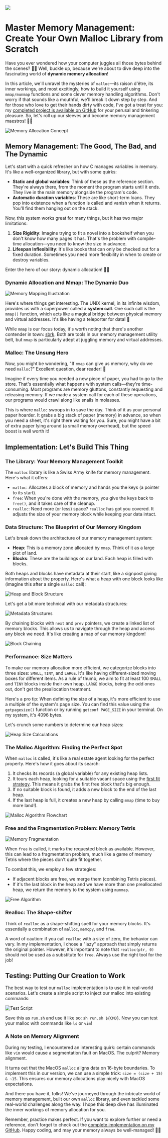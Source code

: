 ![](assets/thumbnail.jpg)

# Master Memory Management: Create Your Own Malloc Library from Scratch

Have you ever wondered how your computer juggles all those bytes behind the scenes? 🤹‍♂️ Well, buckle up, because we're about to dive deep into the fascinating world of **dynamic memory allocation**!

In this article, we'll unravel the mysteries of `malloc`—its raison d'être, its inner workings, and most excitingly, how to build it yourself using `mmap/munmap` functions and some clever memory handling algorithms. Don't worry if that sounds like a mouthful; we'll break it down step by step. And for those who love to get their hands dirty with code, I've got a treat for you: my [completed project is available on GitHub](https://github.com/jterrazz/42-malloc) for your perusal and tinkering pleasure. So, let's roll up our sleeves and become memory management maestros! 🎩✨

![Memory Allocation Concept](https://miro.medium.com/v2/resize:fit:1400/format:webp/1*KWfKFWF9Hns1JCbOBzAQtA.png)

## Memory Management: The Good, The Bad, and The Dynamic

Let's start with a quick refresher on how C manages variables in memory. It's like a well-organized library, but with some quirks:

- **Static and global variables**: Think of these as the reference section. They're always there, from the moment the program starts until it ends. They live in the main memory alongside the program's code.
- **Automatic duration variables**: These are like short-term loans. They pop into existence when a function is called and vanish when it returns. You'll find them hanging out on the stack.

Now, this system works great for many things, but it has two major limitations:

1. **Size Rigidity**: Imagine trying to fit a novel into a bookshelf when you don't know how many pages it has. That's the problem with compile-time allocation—you need to know the size in advance.
2. **Lifespan Inflexibility**: It's like books that can only be checked out for a fixed duration. Sometimes you need more flexibility in when to create or destroy variables.

Enter the hero of our story: dynamic allocation! 🦸‍♂️

### Dynamic Allocation and Mmap: The Dynamic Duo

![Memory Mapping Illustration](https://miro.medium.com/v2/resize:fit:1400/format:webp/1*P03pFE1HjM0DUleA6Zz9XA.png)

Here's where things get interesting. The UNIX kernel, in its infinite wisdom, provides us with a superpower called a **system call**. One such call is the `mmap()` function, which acts like a magical bridge between physical memory and virtual addresses. It's like having a teleporter for data! 🌌

While `mmap` is our focus today, it's worth noting that there's another contender in town: [sbrk](http://manpagesfr.free.fr/man/man2/brk.2.html). Both are tools in our memory management utility belt, but `mmap` is particularly adept at juggling memory and virtual addresses.

### Malloc: The Unsung Hero

Now, you might be wondering, "If `mmap` can give us memory, why do we need `malloc`?" Excellent question, dear reader! 🧐

Imagine if every time you needed a new piece of paper, you had to go to the store. That's essentially what happens with system calls—they're time-consuming. Most programs are memory gluttons, constantly requesting and releasing memory. If we made a system call for each of these operations, our programs would crawl along like snails in molasses.

This is where `malloc` swoops in to save the day. Think of it as your personal paper hoarder. It grabs a big stack of paper (memory) in advance, so when you need a sheet, it's right there waiting for you. Sure, you might have a bit of extra paper lying around (a small memory overhead), but the speed boost is well worth it!

## Implementation: Let's Build This Thing

### The Library: Your Memory Management Toolkit

The `malloc` library is like a Swiss Army knife for memory management. Here's what it offers:

- `malloc`: Allocates a block of memory and hands you the keys (a pointer to its start).
- `free`: When you're done with the memory, you give the keys back to `free()`, and it takes care of the cleanup.
- `realloc`: Need more (or less) space? `realloc` has got you covered. It adjusts the size of your memory block while keeping your data intact.

### Data Structure: The Blueprint of Our Memory Kingdom

Let's break down the architecture of our memory management system:

- **Heap**: This is a memory zone allocated by `mmap`. Think of it as a large plot of land.
- **Blocks**: These are the buildings on our land. Each heap is filled with blocks.

Both heaps and blocks have metadata at their start, like a signpost giving information about the property. Here's what a heap with one block looks like (imagine this after a single `malloc` call):

![Heap and Block Structure](https://miro.medium.com/v2/resize:fit:1400/format:webp/1*iXHfrEUza03cFe5IXEvs0Q.png)

Let's get a bit more technical with our metadata structures:

![Metadata Structures](https://miro.medium.com/v2/resize:fit:1400/format:webp/1*5KATkGiqidT3NnXnEGCnYw.png)

By chaining blocks with `next` and `prev` pointers, we create a linked list of memory blocks. This allows us to navigate through the heap and access any block we need. It's like creating a map of our memory kingdom!

![Block Chaining](https://miro.medium.com/v2/resize:fit:1400/format:webp/1*PD1IMRW3v8V7IPNt2Ki6fg.png)

### Performance: Size Matters

To make our memory allocation more efficient, we categorize blocks into three sizes: `SMALL`, `TINY`, and `LARGE`. It's like having different-sized moving boxes for different items. As a rule of thumb, we aim to fit at least 100 `SMALL` and `TINY` blocks inside their own heap. `LARGE` blocks, being the odd ones out, don't get the preallocation treatment.

Here's a pro tip: When defining the size of a heap, it's more efficient to use a multiple of the system's page size. You can find this value using the `getpagesize()` function or by running `getconf PAGE_SIZE` in your terminal. On my system, it's 4096 bytes.

Let's crunch some numbers to determine our heap sizes:

![Heap Size Calculations](https://miro.medium.com/v2/resize:fit:1400/format:webp/1*6nqafaoE8UwH3FM6cfC4vw.png)

### The Malloc Algorithm: Finding the Perfect Spot

When `malloc` is called, it's like a real estate agent looking for the perfect property. Here's how it goes about its search:

1. It checks its records (a global variable) for any existing heap lists.
2. It tours each heap, looking for a suitable vacant space using the [first fit strategy](https://www.quora.com/With-the-help-of-the-examples-that-you-also-provide-what-are-the-first-fit-next-fit-and-best-fit-algorithms-for-memory-management/answer/Varun-Agrawal-1). This means it grabs the first free block that's big enough.
3. If no suitable block is found, it adds a new block to the end of the last heap.
4. If the last heap is full, it creates a new heap by calling `mmap` (time to buy more land!).

![Malloc Algorithm Flowchart](https://miro.medium.com/v2/resize:fit:1400/format:webp/1*AF9LEW_Od3MMQrTxsOgCXQ.png)

### Free and the Fragmentation Problem: Memory Tetris

![Memory Fragmentation](https://miro.medium.com/v2/resize:fit:1400/format:webp/1*Y7xikxHO1Yoyv1eZm7l6aA.png)

When `free` is called, it marks the requested block as available. However, this can lead to a fragmentation problem, much like a game of memory Tetris where the pieces don't quite fit together.

To combat this, we employ a few strategies:

- If adjacent blocks are free, we merge them (combining Tetris pieces).
- If it's the last block in the heap and we have more than one preallocated heap, we return the memory to the system using `munmap`.

![Free Algorithm](https://miro.medium.com/v2/resize:fit:1400/format:webp/1*b6UUPdiLb3yAVyZXvPH0qg.png)

### Realloc: The Shape-shifter

Think of `realloc` as a shape-shifting spell for your memory blocks. It's essentially a combination of `malloc`, `memcpy`, and `free`.

A word of caution: if you call `realloc` with a size of zero, the behavior can vary. In my implementation, I chose a "lazy" approach that simply returns the original pointer. However, it's important to note that `realloc(ptr, 0)` should not be used as a substitute for `free`. Always use the right tool for the job!

## Testing: Putting Our Creation to Work

The best way to test our `malloc` implementation is to use it in real-world scenarios. Let's create a simple script to inject our malloc into existing commands:

![Test Script](https://miro.medium.com/v2/resize:fit:1400/format:webp/1*CZyzZswnc5-Q5v84-TTSlg.png)

Save this as `run.sh` and use it like so: `sh run.sh ${CMD}`. Now you can test your malloc with commands like `ls` or `vim`!

### A Note on Memory Alignment

During my testing, I encountered an interesting quirk: certain commands like `vim` would cause a segmentation fault on MacOS. The culprit? Memory alignment.

It turns out that the MacOS `malloc` aligns data on 16-byte boundaries. To implement this in our version, we can use a simple trick: `size = (size + 15) & ~15`. This ensures our memory allocations play nicely with MacOS expectations.

And there you have it, folks! We've journeyed through the intricate world of memory management, built our own `malloc` library, and even tackled some real-world challenges along the way. I hope this deep dive has illuminated the inner workings of memory allocation for you.

Remember, practice makes perfect. If you want to explore further or need a reference, don't forget to check out the [complete implementation on my GitHub](https://github.com/jterrazz/42-malloc). Happy coding, and may your memory always be well-managed! 🚀🧠
